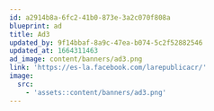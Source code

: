 ```yaml
---
id: a2914b8a-6fc2-41b0-873e-3a2c070f808a
blueprint: ad
title: Ad3
updated_by: 9f14bbaf-8a9c-47ea-b074-5c2f52882546
updated_at: 1664311463
ad_image: content/banners/ad3.png
link: 'https://es-la.facebook.com/larepublicacr/'
image:
  src:
    - 'assets::content/banners/ad3.png'
---
```

